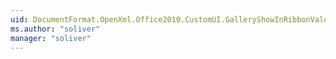 ```yaml
---
uid: DocumentFormat.OpenXml.Office2010.CustomUI.GalleryShowInRibbonValues
ms.author: "soliver"
manager: "soliver"
---
```

